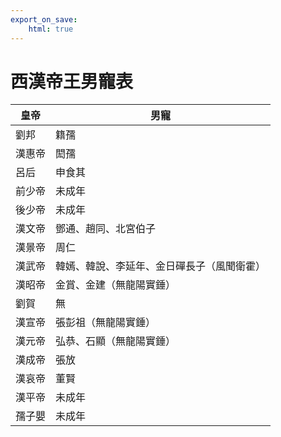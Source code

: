 ```yaml
---
export_on_save:
    html: true
---
```


# 西漢帝王男寵表

皇帝|男寵
--|--
劉邦|籍孺
漢惠帝|閎孺
呂后|申食其
前少帝|未成年
後少帝|未成年
漢文帝|鄧通、趙同、北宮伯子
漢景帝|周仁
漢武帝|韓嫣、韓說、李延年、金日磾長子（風聞衛霍）
漢昭帝|金賞、金建（無龍陽實錘）
劉賀|無
漢宣帝|張彭祖（無龍陽實錘）
漢元帝|弘恭、石顯（無龍陽實錘）
漢成帝|張放
漢哀帝|董賢
漢平帝|未成年
孺子嬰|未成年